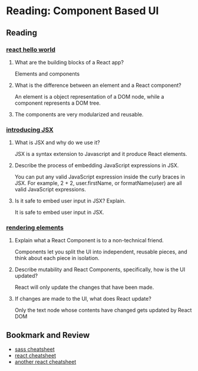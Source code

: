 # Reading: Component Based UI

## Reading

### [react hello world](https://facebook.github.io/react/docs/hello-world.html)

1. What are the building blocks of a React app?

   Elements and components

2. What is the difference between an element and a React component?

   An element is a object representation of a DOM node, while a component represents a DOM tree.

3. The components are very modularized and reusable.

### [introducing JSX](https://facebook.github.io/react/docs/introducing-jsx.html)

1. What is JSX and why do we use it?

   JSX is a syntax extension to Javascript and it produce React elements.

2. Describe the process of embedding JavaScript expressions in JSX.

   You can put any valid JavaScript expression inside the curly braces in JSX. For example, 2 + 2, user.firstName, or formatName(user) are all valid JavaScript expressions.

3. Is it safe to embed user input in JSX? Explain.

   It is safe to embed user input in JSX.

### [rendering elements](https://facebook.github.io/react/docs/rendering-elements.html)

1. Explain what a React Component is to a non-technical friend.

   Components let you split the UI into independent, reusable pieces, and think about each piece in isolation.

2. Describe mutability and React Components, specifically, how is the UI updated?

   React will only update the changes that have been made.

3. If changes are made to the UI, what does React update?

   Only the text node whose contents have changed gets updated by React DOM

## Bookmark and Review

- [sass cheatsheet](https://devhints.io/sass)
- [react cheatsheet](https://devhints.io/react)
- [another react cheatsheet](https://reactcheatsheet.com/)
